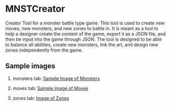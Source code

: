 # MNSTCreator
Creator Tool for a monster battle type game. This tool is used to create new moves, new monsters, and new zones to battle in. It is meant as a tool to help a designer create the content of the game, export it as a JSON file, and then be input into the game through JSON. The tool is designed to be able to balance all abilities, create new monsters, link the art, and design new zones independently from the game.

## Sample images

1. monsters tab:
[Sample Image of Monsters](https://github.com/mrupley/MNSTCreator/blob/master/images/monster_screenshot.png)

2. moves tab:
[Sample Image of Moves](https://github.com/mrupley/MNSTCreator/blob/master/images/moves_screenshot.png)

3. zones tab:
[Image of Zones](https://github.com/mrupley/MNSTCreator/blob/master/images/zones_screenshot.png)

